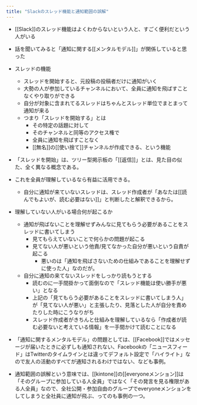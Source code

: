 ```yaml
---
title: "Slackのスレッド機能と通知範囲の誤解"
---
```


- [[Slack]]のスレッド機能はよくわからないという人と、すごく便利だという人がいる
- 話を聞いてみると「通知に関する[[メンタルモデル]]」が関係していると思った

- スレッドの機能
    - スレッドを開始すると、元投稿の投稿者だけに通知がいく
    - 大勢の人が参加しているチャンネルにおいて、全員に通知を飛ばすことなくやり取りができる
    - 自分が対象に含まれてるスレッドはちゃんとスレッド単位でまとまって通知が来る
    - つまり「スレッドを開始する」とは
        - その特定の話題に対して
        - そのチャンネルと同等のアクセス権で
        - 全員に通知を飛ばすことなく
        - [[無名]]の[[使い捨て]]チャンネルが作成できる、という機能

- 「スレッドを開始」は、ツリー型掲示板の「[[返信]]」とは、見た目の似た、全く異なる概念である。
- これを全員が理解しているなら有益に活用できる。
    - 自分に通知が来ていないスレッドは、スレッド作成者が「あなたは[[読んでもよいが、読む必要はない]]」と判断したと解釈できるから。
- 理解していない人がいる場合何が起こるか
    - 通知が飛ばないことを理解せずみんなに見てもらう必要があることをスレッドに書いてしまう
        - 見てもらえていないことで何らかの問題が起こる
        - 見てない人が悪いという他責/見てなかった自分が悪いという自責が起こる
            - 悪いのは「通知を飛ばさないための仕組みであることを理解せずに使った人」なのだが。
    - 自分に通知の来てないスレッドをしっかり読もうとする
        - 読むのに一手間掛かって面倒なので「スレッド機能は使い勝手が悪い」となる
        - 上記の「見てもらう必要があることをスレッドに書いてしまう人」が「見てない人が悪い」と主張したり、見落とした人が自分を責めたりした時にこうなりがち
        - スレッド作成者がきちんと仕組みを理解しているなら「作成者が読む必要ないと考えている情報」を一手間かけて読むことになる

- 「通知に関するメンタルモデル」の問題としては、[[Facebook]]ではメッセージが届いたときに必ずしも通知されない、Facebookの「ニュースフィード」はTwitterのタイムラインとは違ってデフォルト設定で「ハイライト」なので友人の活動のすべてが通知されるわけではない、なども事例。

- 通知範囲の誤解という意味では、[[kintone]]の[[everyoneメンション]]は「そのグループに参加している人全員」ではなく「その発言を見る権限がある人全員」なので、全社公開・参加自由のグループでeveryoneメンションをしてしまうと全社員に通知が飛ぶ、ってのも事例の一つ。
